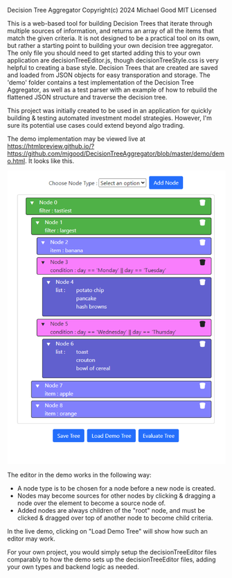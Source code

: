 Decision Tree Aggregator
Copyright(c) 2024 Michael Good
MIT Licensed

This is a web-based tool for building Decision Trees that iterate through multiple sources of information, and
returns an array of all the items that match the given criteria. It is not designed to be a practical tool on its
own, but rather a starting point to building your own decision tree aggregator. The only file you should need to
get started adding this to your own application are decisionTreeEditor.js, though decisionTreeStyle.css is very
helpful to creating a base style. Decision Trees that are created are saved and loaded from JSON objects for easy
transporation and storage. The 'demo' folder contains a test implementation of the Decision Tree Aggregator, as 
well as a test parser with an example of how to rebuild the flattened JSON structure and traverse the decision
tree.

This project was initially created to be used in an application for quickly building & testing automated investment model strategies. However, I'm
sure its potential use cases could extend beyond algo trading.

The demo implementation may be viewed live at https://htmlpreview.github.io/?https://github.com/mjgood/DecisionTreeAggregator/blob/master/demo/demo.html.
It looks like this.

![demo implementation screenshot](https://raw.githubusercontent.com/mjgood/DecisionTreeAggregator/master/demo/demoScreenshot.png)

The editor in the demo works in the following way:
<ul>
  <li>A node type is to be chosen for a node before a new node is created.</li>
  <li>Nodes may become sources for other nodes by clicking & dragging a node over the element to become a source node of.</li>
  <li>Added nodes are always children of the "root" node, and must be clicked & dragged over top of another node to become child criteria.</li>
</ul>

In the live demo, clicking on "Load Demo Tree" will show how such an editor may work.

For your own project, you would simply setup the decisionTreeEditor files comparably to how the demo sets up the decisionTreeEditor files, adding
your own types and backend logic as needed.

